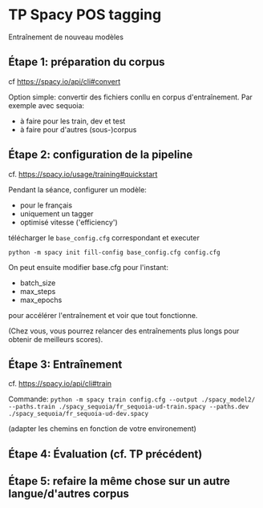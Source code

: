 # TP Spacy POS tagging
Entraînement de nouveau modèles


## Étape 1: préparation du corpus

cf https://spacy.io/api/cli#convert

Option simple: convertir des fichiers conllu en corpus d'entraînement. Par exemple avec sequoia:

- à faire pour les train, dev et test
- à faire pour d'autres (sous-)corpus


## Étape 2: configuration de la pipeline


cf. https://spacy.io/usage/training#quickstart

Pendant la séance, configurer un modèle: 
-  pour le français
-  uniquement un tagger
-  optimisé vitesse ('efficiency')

télécharger le `base_config.cfg` correspondant et executer

`python -m spacy init fill-config base_config.cfg config.cfg`

On peut ensuite modifier base.cfg
pour l'instant:
- batch_size
- max_steps
- max_epochs

pour accélérer l'entraînement et voir que tout fonctionne.

(Chez vous, vous pourrez relancer des entraînements plus longs pour obtenir de meilleurs scores).


## Étape 3: Entraînement

cf. https://spacy.io/api/cli#train

Commande:
`python -m spacy train config.cfg --output ./spacy_model2/ --paths.train ./spacy_sequoia/fr_sequoia-ud-train.spacy --paths.dev ./spacy_sequoia/fr_sequoia-ud-dev.spacy `

(adapter les chemins en fonction de votre environement)

## Étape 4: Évaluation (cf. TP précédent)


## Étape 5: refaire la même chose sur un autre langue/d'autres corpus
